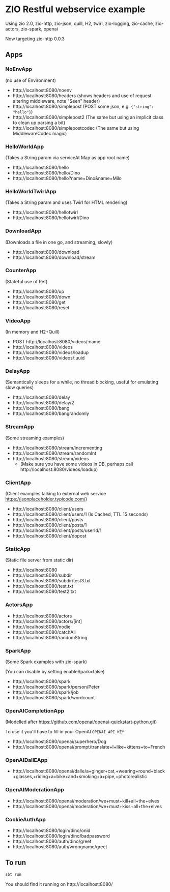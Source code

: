 # ZIO Restful webservice example

Using zio 2.0, zio-http, zio-json, quill, H2, twirl, zio-logging, zio-cache, zio-actors, zio-spark, openai

Now targeting zio-http 0.0.3

## Apps

### NoEnvApp
(no use of Environment)
  - http://localhost:8080/noenv
  - http://localhost:8080/headers (shows headers and use of request altering middleware, note "Seen" header)
  - http://localhost:8080/simplepost (POST some json, e.g. ```{"string": "hello"}```)
  - http://localhost:8080/simplepost2 (The same but using an implicit class to clean up parsing a bit)
  - http://localhost:8080/simplepostcodec (The same but using MiddlewareCodec magic)

### HelloWorldApp
(Takes a String param via serviceAt Map as app root name)
  - http://localhost:8080/hello
  - http://localhost:8080/hello/Dino
  - http://localhost:8080/hello?name=Dino&name=Milo

### HelloWorldTwirlApp
(Takes a String param and uses Twirl for HTML rendering)
  - http://localhost:8080/hellotwirl
  - http://localhost:8080/hellotwirl/Dino

### DownloadApp
(Downloads a file in one go, and streaming, slowly)
  - http://localhost:8080/download
  - http://localhost:8080/download/stream

### CounterApp
(Stateful use of Ref)
  - http://localhost:8080/up
  - http://localhost:8080/down
  - http://localhost:8080/get
  - http://localhost:8080/reset 

### VideoApp
(In memory and H2+Quill)
  - POST http://localhost:8080/videos/:name
  - http://localhost:8080/videos
  - http://localhost:8080/videos/loadup
  - http://localhost:8080/videos/:uuid 

### DelayApp
(Semantically sleeps for a while, no thread blocking, useful for emulating slow queries)
- http://localhost:8080/delay
- http://localhost:8080/delay/2
- http://localhost:8080/bang
- http://localhost:8080/bangrandomly

### StreamApp
(Some streaming examples)
- http://localhost:8080/stream/incrementing
- http://localhost:8080/stream/randomInt
- http://localhost:8080/stream/videos
  - (Make sure you have some videos in DB, perhaps call http://localhost:8080/videos/loadup)

### ClientApp
(Client examples talking to external web service https://jsonplaceholder.typicode.com/)
- http://localhost:8080/client/users
- http://localhost:8080/client/users/1 (Is Cached, TTL 15 seconds)
- http://localhost:8080/client/posts
- http://localhost:8080/client/posts/1
- http://localhost:8080/client/posts/userId/1 
- http://localhost:8080/client/dopost

### StaticApp
(Static file server from static dir)
- http://localhost:8080
- http://localhost:8080/subdir
- http://localhost:8080/subdir/test3.txt 
- http://localhost:8080/test.txt
- http://localhost:8080/test2.txt

### ActorsApp
- http://localhost:8080/actors
- http://localhost:8080/actors/[int]
- http://localhost:8080/nodie
- http://localhost:8080/catchAll
- http://localhost:8080/randomString

### SparkApp
(Some Spark examples with zio-spark)

(You can disable by setting enableSpark=false)
- http://localhost:8080/spark
- http://localhost:8080/spark/person/Peter
- http://localhost:8080/spark/job
- http://localhost:8080/spark/wordcount

### OpenAICompletionApp
(Modelled after https://github.com/openai/openai-quickstart-python.git)

To use it you'll have to fill in your OpenAI `OPENAI_API_KEY`

- http://localhost:8080/openai/superhero/Dog
- http://localhost:8080/openai/prompt/translate+I+like+kittens+to+French

### OpenAIDallEApp

- http://localhost:8080/openai/dalle/a+ginger+cat,+wearing+round+black+glasses,+riding+a+bike+and+smoking+a+pipe,+photorealistic

### OpenAIModerationApp

- http://localhost:8080/openai/moderation/we+must+kill+all+the+elves
- http://localhost:8080/openai/moderation/we+must+kiss+all+the+elves

### CookieAuthApp

- http://localhost:8080/login/dino/onid
- http://localhost:8080/login/dino/badpassword
- http://localhost:8080/auth/dino/greet
- http://localhost:8080/auth/wrongname/greet


## To run

```scala
sbt run
```

You should find it running on http://localhost:8080/
